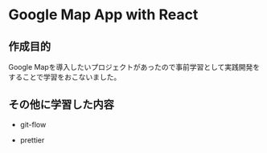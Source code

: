 # Google Map App with React

## 作成目的

Google Mapを導入したいプロジェクトがあったので事前学習として実践開発をすることで学習をおこないました。

## その他に学習した内容

- git-flow

- prettier